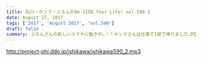 ```yaml
---
title: 石川・ホンマ・ぶるんのBe-SIDE Your Life! vol.590-2
date: August 27, 2017
tags: ['2017', 'August 2017', 'vol.590']
draft: false
summary: ぶるんさんの新しいスマホに動きが…！！ホンマさんは仕事で1部で帰りました…MIURA
---
```


http://project-phi.ddo.jp/ishikawa/ishikawa590_2.mp3
